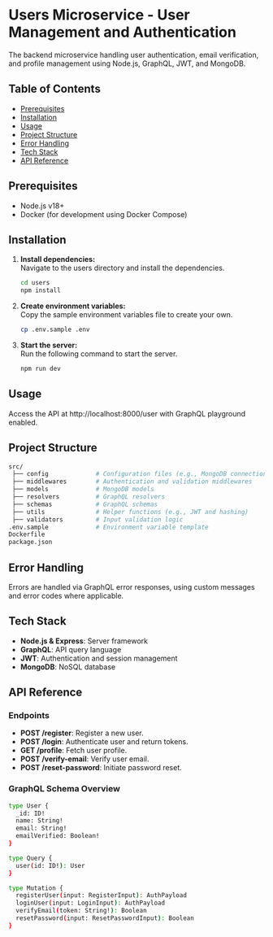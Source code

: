
# Users Microservice - User Management and Authentication

The backend microservice handling user authentication, email verification, and profile management using Node.js, GraphQL, JWT, and MongoDB.


## Table of Contents

- [Prerequisites](#prerequisites)
- [Installation](#installation)
- [Usage](#usage)
- [Project Structure](#project-structure)
- [Error Handling](#error-handling)
- [Tech Stack](#tech-stack)
- [API Reference](#api-reference)
## Prerequisites

- Node.js v18+
- Docker (for development using Docker Compose)
## Installation

1. **Install dependencies:**  
   Navigate to the users directory and install the dependencies.  
   ```bash
   cd users 
   npm install
   ```

2. **Create environment variables:**  
   Copy the sample environment variables file to create your own.  
   ```bash
   cp .env.sample .env
   ```

3. **Start the server:**  
   Run the following command to start the server.  
   ```bash
   npm run dev
   ```

## Usage

Access the API at http://localhost:8000/user with GraphQL playground enabled.
## Project Structure
```bash
src/  
 ├── config             # Configuration files (e.g., MongoDB connection)  
 ├── middlewares        # Authentication and validation middlewares  
 ├── models             # MongoDB models  
 ├── resolvers          # GraphQL resolvers  
 ├── schemas            # GraphQL schemas  
 ├── utils              # Helper functions (e.g., JWT and hashing)  
 ├── validators         # Input validation logic  
.env.sample             # Environment variable template  
Dockerfile  
package.json  
```
## Error Handling

Errors are handled via GraphQL error responses, using custom messages and error codes where applicable.

## Tech Stack

- **Node.js & Express**: Server framework
- **GraphQL**: API query language
- **JWT**: Authentication and session management
- **MongoDB**: NoSQL database

## API Reference

### Endpoints

- **POST /register**: Register a new user.
- **POST /login**: Authenticate user and return tokens.
- **GET /profile**: Fetch user profile.
- **POST /verify-email**: Verify user email.
- **POST /reset-password**: Initiate password reset.

### GraphQL Schema Overview

```bash
type User {  
  _id: ID!  
  name: String!  
  email: String!  
  emailVerified: Boolean!  
}  

type Query {  
  user(id: ID!): User  
}  

type Mutation {  
  registerUser(input: RegisterInput): AuthPayload  
  loginUser(input: LoginInput): AuthPayload  
  verifyEmail(token: String!): Boolean  
  resetPassword(input: ResetPasswordInput): Boolean  
}
```
